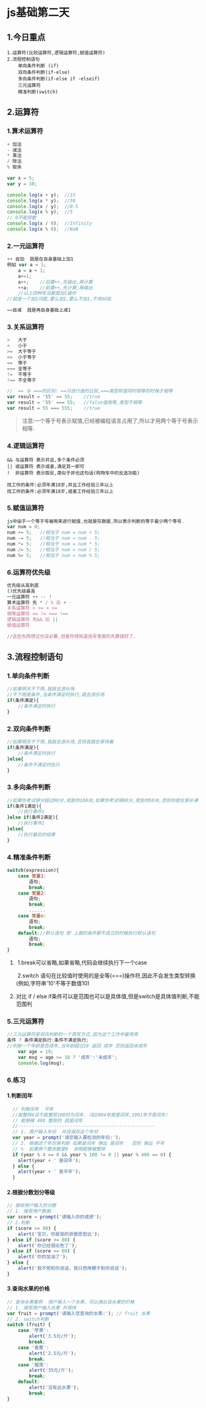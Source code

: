 # js基础第二天

## 1.今日重点

```
1.运算符(比较运算符,逻辑运算符,赋值运算符)
2.流程控制语句
	单向条件判断 (if)
	双向条件判断(if-else)
	多向条件判断(if-else if -elseif)
	三元运算符
	精准判断(switch)
```

## 2.运算符

### 1.算术运算符

```js
+ 加法
- 减法
* 乘法
/ 除法
% 取余

var x = 5;
var y = 10;

console.log(x + y);  //15
console.log(x * y);  //50
console.log(x / y);  //0.5
console.log(x % y);  //5
// 0不能除数
console.log(x / 0);  //Infinity
console.log(x % 0);  //NaN
```

### 2.一元运算符

```js
++ 自加  就是在自身基础上加1
例如 var a = 1;
 	a = a + 1;
 	a+=1;
 	a++;	//后置++,先输出,再计算
 	++a;	//前置++,先计算,再输出
 	//以上四种写法都是加1操作
//就是一个加1问题,要么加1,要么不加1,不用纠结.

==自减  就是再自身基础上减1
```

### 3.关系运算符

```js
>	大于
<	小于
>=	大于等于
<=	小于等于
==	等于	
===	全等于
!=	不等于
!==	不全等于

//  == 与 ===的区别: ==只进行值的比较,===类型和值同时相等的时候才相等
var result = '55' == 55;	//true
var result = '55' === 55;	//false值相等,类型不相等
var result = 55 === 555;	//true
```

> 注意:一个等于号表示赋值,已经被编程语言占用了,所以才用两个等于号表示相等.

### 4.逻辑运算符

```
&& 与运算符	表示并且,多个条件必须
|| 或运算符	表示或者,满足其一即可
!  非运算符	表示取反,类似于非也这句话(购物车中的反选功能)

找工作的条件:必须年满18岁,并且工作经验三年以上
找工作的条件:必须年满18岁,或者工作经验三年以上
```

### 5.赋值运算符

```js
js中由于一个等于号被用来进行赋值,也就是存数据,所以表示判断的等于最少两个等号.
var num = 0;
num += 5;	//相当于 num = num + 5;
num -= 5;	//相当于 num = num - 5;
num *= 5;	//相当于 num = num * 5;
num /= 5;	//相当于 num = num / 5;
num %= 5;	//相当于 num = num % 5;
```

### 6.运算符优先级

```js
优先级从高到底
()优先级最高
一元运算符 ++ -- !
算术运算符 先 * / % 后 + -
关系运算符 > >= < <=
相等运算符 == != === !==
逻辑运算符 先&& 后 ||
赋值运算符

//这些东西想记也没必要,但是你得知道括号里面的先算就好了.
```

## 3.流程控制语句

### 1.单向条件判断

```js
//如果明天不下雨,我就去游乐场
//不下雨是条件,当条件满足时执行,就去游乐场
if(条件满足){
    //条件满足时执行
}

```

### 2.双向条件判断

```js
//如果明天不下雨,我就去游乐场,否则我就在家待着
if(条件满足){
    //条件满足时执行
}else{
    //条件不满足时执行
}
```

### 3.多向条件判断

```js
//如果你考试得分超过90分,奖励你100块,如果你考试得80分,奖励你50块,否则你就在家补课
if(条件1满足){
	//执行事件1
}else if(条件2满足){
    //执行事件2
}else{
    //执行最后的结果
}
```

### 4.精准条件判断

```js
switch(expression){
    case 常量1:
        语句;
        break;
    case 常量2:
        语句;
        break;
        ......
    case 常量n:
        语句;
        break;
    default://默认语句 即 上面的条件都不成立的时候执行默认语句
        语句;
        break;
}
```

1. ​    1.break可以省略,如果省略,代码会继续执行下一个case

   ​    2.switch 语句在比较值时使用的是全等(===)操作符,因此不会发生类型转换(例如,字符串'10'不等于数值10)

2.    对比 if / else if条件可以是范围也可以是具体值,但是switch是具体值判断,不能范围判

### 5.三元运算符

```js
//三元运算符是双向判断的一个简写方式,因为这个工作中最常用
条件 ? 条件满足执行:条件不满足执行;
//判断一个年龄是否成年,当年龄超过18 返回 成年 否则返回未成年
	var age = 19;
	var msg = age >= 18 ? '成年':'未成年';
	console.log(msg);
```

### 6.练习

#### 1.判断闰年

```javascript
  // 判断闰年  平年 
  //能整除4且不能整除100的为闰年.（如2004年就是闰年,1901年不是闰年）
  // 能够被 400 整除的 就是闰年
  //--------------------------------------------------
  // 1. 用户输入年份  并且保存这个年份 
  var year = prompt('请您输入要检测的年份:');
  // 2. 根据这个年份来判断 如果是闰年 弹出 是闰年   否则 弹出 平年
  // %  如果两个数余数是0  说明能够被整除
  if (year % 4 == 0 && year % 100 != 0 || year % 400 == 0) {
  	alert(year + ' 是闰年');
  } else {
  	alert(year + ' 是平年');
  }
```

#### 2.根据分数划分等级

```javascript
// 接收用户输入的分数
// 1. 接受用户数据
var score = prompt('请输入你的成绩');
// 2.判断
if (score >= 90) {
	alert('宝贝，你是我的骄傲思密达');
} else if (score >= 80) {
	alert('你已经很出色了');
} else if (score >= 60) {
	alert('你的加油了');
} else {
	alert('我不想和你说话，我只想用鞭子和你说话');
}
```

#### 3.查询水果的价格

```javascript
// 查询水果案例  用户输入一个水果，可以弹出该水果的价格
// 1. 接受用户输入水果 并保持
var fruit = prompt('请输入您查询的水果:'); // fruit 水果
// 2. switch判断
switch (fruit) {
    case '苹果':
        alert('3.5元/斤');
        break;
    case '香蕉':
        alert('2.5元/斤');
        break;
    case '榴莲':
        alert('35元/斤');
        break;
    default:
        alert('没有此水果');
        break;
}
```

